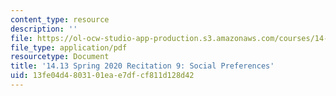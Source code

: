 ```yaml
---
content_type: resource
description: ''
file: https://ol-ocw-studio-app-production.s3.amazonaws.com/courses/14-13-psychology-and-economics-spring-2020/13fe04d4803101eae7dfcf811d128d42_MIT14_13s20_rec9.pdf
file_type: application/pdf
resourcetype: Document
title: '14.13 Spring 2020 Recitation 9: Social Preferences'
uid: 13fe04d4-8031-01ea-e7df-cf811d128d42
---
```

